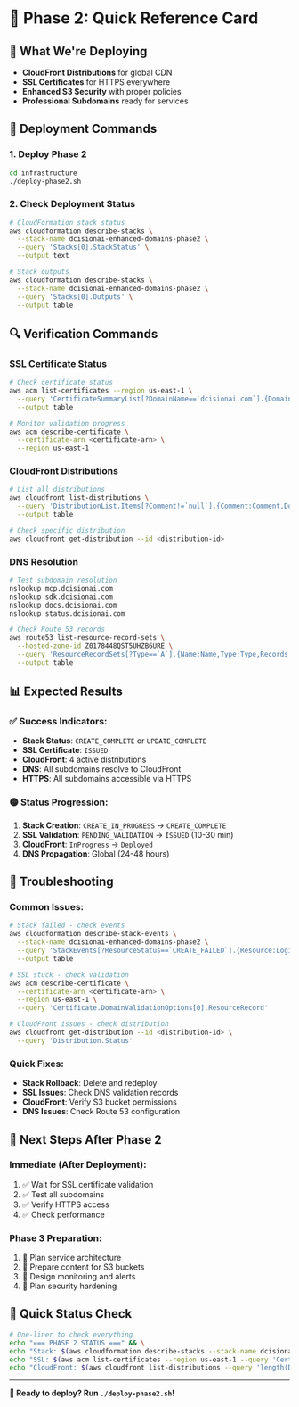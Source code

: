 # 🚀 Phase 2: Quick Reference Card

## 🎯 **What We're Deploying**
- **CloudFront Distributions** for global CDN
- **SSL Certificates** for HTTPS everywhere
- **Enhanced S3 Security** with proper policies
- **Professional Subdomains** ready for services

## 🚀 **Deployment Commands**

### **1. Deploy Phase 2**
```bash
cd infrastructure
./deploy-phase2.sh
```

### **2. Check Deployment Status**
```bash
# CloudFormation stack status
aws cloudformation describe-stacks \
  --stack-name dcisionai-enhanced-domains-phase2 \
  --query 'Stacks[0].StackStatus' \
  --output text

# Stack outputs
aws cloudformation describe-stacks \
  --stack-name dcisionai-enhanced-domains-phase2 \
  --query 'Stacks[0].Outputs' \
  --output table
```

## 🔍 **Verification Commands**

### **SSL Certificate Status**
```bash
# Check certificate status
aws acm list-certificates --region us-east-1 \
  --query 'CertificateSummaryList[?DomainName==`dcisionai.com`].{Domain:DomainName,Status:Status}' \
  --output table

# Monitor validation progress
aws acm describe-certificate \
  --certificate-arn <certificate-arn> \
  --region us-east-1
```

### **CloudFront Distributions**
```bash
# List all distributions
aws cloudfront list-distributions \
  --query 'DistributionList.Items[?Comment!=`null`].{Comment:Comment,DomainName:DomainName,Status:Status}' \
  --output table

# Check specific distribution
aws cloudfront get-distribution --id <distribution-id>
```

### **DNS Resolution**
```bash
# Test subdomain resolution
nslookup mcp.dcisionai.com
nslookup sdk.dcisionai.com
nslookup docs.dcisionai.com
nslookup status.dcisionai.com

# Check Route 53 records
aws route53 list-resource-record-sets \
  --hosted-zone-id Z0178448QST5UHZB6URE \
  --query 'ResourceRecordSets[?Type==`A`].{Name:Name,Type:Type,Records:ResourceRecords}' \
  --output table
```

## 📊 **Expected Results**

### **✅ Success Indicators:**
- **Stack Status**: `CREATE_COMPLETE` or `UPDATE_COMPLETE`
- **SSL Certificate**: `ISSUED`
- **CloudFront**: 4 active distributions
- **DNS**: All subdomains resolve to CloudFront
- **HTTPS**: All subdomains accessible via HTTPS

### **🟡 Status Progression:**
1. **Stack Creation**: `CREATE_IN_PROGRESS` → `CREATE_COMPLETE`
2. **SSL Validation**: `PENDING_VALIDATION` → `ISSUED` (10-30 min)
3. **CloudFront**: `InProgress` → `Deployed`
4. **DNS Propagation**: Global (24-48 hours)

## 🚨 **Troubleshooting**

### **Common Issues:**
```bash
# Stack failed - check events
aws cloudformation describe-stack-events \
  --stack-name dcisionai-enhanced-domains-phase2 \
  --query 'StackEvents[?ResourceStatus==`CREATE_FAILED`].{Resource:LogicalResourceId,Reason:ResourceStatusReason}' \
  --output table

# SSL stuck - check validation
aws acm describe-certificate \
  --certificate-arn <certificate-arn> \
  --region us-east-1 \
  --query 'Certificate.DomainValidationOptions[0].ResourceRecord'

# CloudFront issues - check distribution
aws cloudfront get-distribution --id <distribution-id> \
  --query 'Distribution.Status'
```

### **Quick Fixes:**
- **Stack Rollback**: Delete and redeploy
- **SSL Issues**: Check DNS validation records
- **CloudFront**: Verify S3 bucket permissions
- **DNS Issues**: Check Route 53 configuration

## 🔄 **Next Steps After Phase 2**

### **Immediate (After Deployment):**
1. ✅ Wait for SSL certificate validation
2. ✅ Test all subdomains
3. ✅ Verify HTTPS access
4. ✅ Check performance

### **Phase 3 Preparation:**
1. 🔄 Plan service architecture
2. 🔄 Prepare content for S3 buckets
3. 🔄 Design monitoring and alerts
4. 🔄 Plan security hardening

## 📱 **Quick Status Check**
```bash
# One-liner to check everything
echo "=== PHASE 2 STATUS ===" && \
echo "Stack: $(aws cloudformation describe-stacks --stack-name dcisionai-enhanced-domains-phase2 --query 'Stacks[0].StackStatus' --output text 2>/dev/null || echo 'NOT_FOUND')" && \
echo "SSL: $(aws acm list-certificates --region us-east-1 --query 'CertificateSummaryList[?DomainName==`dcisionai.com`].Status' --output text 2>/dev/null || echo 'NOT_FOUND')" && \
echo "CloudFront: $(aws cloudfront list-distributions --query 'length(DistributionList.Items[?Comment!=`null`])' --output text 2>/dev/null || echo '0') distributions"
```

---

**🚀 Ready to deploy? Run `./deploy-phase2.sh`!**
